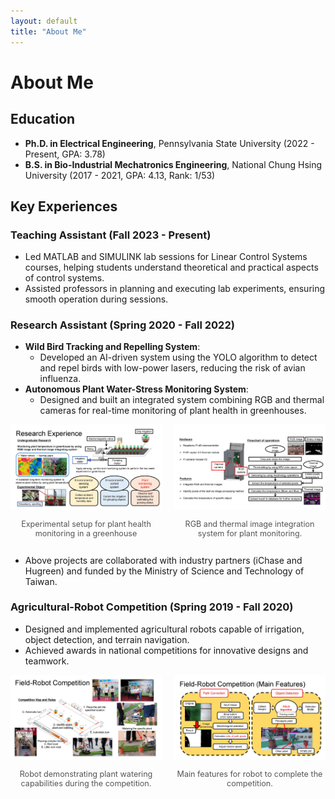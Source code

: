 ```yaml
---
layout: default
title: "About Me"
---
```


# About Me

## Education
- **Ph.D. in Electrical Engineering**, Pennsylvania State University (2022 - Present, GPA: 3.78)
- **B.S. in Bio-Industrial Mechatronics Engineering**, National Chung Hsing University (2017 - 2021, GPA: 4.13, Rank: 1/53)

## Key Experiences

### Teaching Assistant (Fall 2023 - Present)
- Led MATLAB and SIMULINK lab sessions for Linear Control Systems courses, helping students understand theoretical and practical aspects of control systems.
- Assisted professors in planning and executing lab experiments, ensuring smooth operation during sessions.

### Research Assistant (Spring 2020 - Fall 2022)
- **Wild Bird Tracking and Repelling System**:
  - Developed an AI-driven system using the YOLO algorithm to detect and repel birds with low-power lasers, reducing the risk of avian influenza.
- **Autonomous Plant Water-Stress Monitoring System**:
  - Designed and built an integrated system combining RGB and thermal cameras for real-time monitoring of plant health in greenhouses.

<div style="display: flex; gap: 20px;">
  <div>
    <img src="assets/Plant_Water_Stress_Monitoring_System_1.jpg" alt="RGB and thermal image integration system for plant monitoring" style="width: 100%;">
    <p style="text-align: center; font-size: 0.9em; color: #555;">Experimental setup for plant health monitoring in a greenhouse</p>
  </div>
  <div>
    <img src="assets/Plant_Water_Stress_Monitoring_System_2.jpg" alt="Experimental setup for plant health monitoring" style="width: 100%;">
    <p style="text-align: center; font-size: 0.9em; color: #555;">RGB and thermal image integration system for plant monitoring.</p>
  </div>
</div>

- Above projects are collaborated with industry partners (iChase and Hugreen) and funded by the Ministry of Science and Technology of Taiwan.

### Agricultural-Robot Competition (Spring 2019 - Fall 2020)
- Designed and implemented agricultural robots capable of irrigation, object detection, and terrain navigation.
- Achieved awards in national competitions for innovative designs and teamwork.

<div style="display: flex; gap: 20px;">
  <div>
    <img src="assets/Agricultural_Robot_Competition_1.jpg" alt="Robot demonstrating plant watering capabilities" style="width: 100%;">
    <p style="text-align: center; font-size: 0.9em; color: #555;">Robot demonstrating plant watering capabilities during the competition.</p>
  </div>
  <div>
    <img src="assets/Agricultural_Robot_Competition_2.jpg" alt="Team receiving award at the Agricultural-Robot Competition" style="width: 100%;">
    <p style="text-align: center; font-size: 0.9em; color: #555;">Main features for robot to complete the competition.</p>
  </div>
</div>
